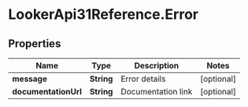 # LookerApi31Reference.Error

## Properties
Name | Type | Description | Notes
------------ | ------------- | ------------- | -------------
**message** | **String** | Error details | [optional] 
**documentationUrl** | **String** | Documentation link | [optional] 


